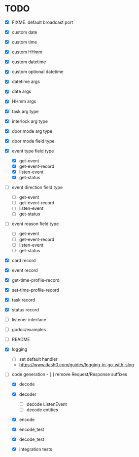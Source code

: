 # TODO

- [x] FIXME: default broadcast port
- [x] custom date
- [x] custom time
- [x] custom HHmm
- [x] custom datetime
- [x] custom optional datetime
- [x] datetime args
- [x] date args
- [x] HHmm args
- [x] task arg type
- [x] interlock arg type
- [x] door mode arg type
- [x] door mode field type
- [x] event type field type
    - [x] get-event
    - [x] get-event-record
    - [x] listen-event
    - [x] get-status
- [ ] event direction field type
    - [ ] get-event
    - [ ] get-event-record
    - [ ] listen-event
    - [ ] get-status
- [ ] event reason field type
    - [ ] get-event
    - [ ] get-event-record
    - [ ] listen-event
    - [ ] get-status
- [x] card record
- [x] event record
- [x] get-time-profile-record
- [x] set-time-profile-record
- [x] task record
- [x] status record

- [ ] listener interface
- [ ] godoc/examples
- [ ] README

- [x] logging
    - [ ] set default handler
    - https://www.dash0.com/guides/logging-in-go-with-slog

- [ ] code generation
      - [ ] remove Request/Response suffixes

   - [x] decode
   - [x] decoder
       - [ ] decode ListenEvent
       - [ ] decode entities

   - [x] encode
   - [x] encode_test
   - [x] decode_test
   - [x] integration tests

